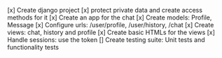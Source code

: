 [x] Create django project
[x] protect private data and create access methods for it
[x] Create an app for the chat
[x] Create models: Profile, Message
[x] Configure urls: /user/profile, /user/history, /chat
[x] Create views: chat, history and profile
[x] Create basic HTMLs for the views
[x] Handle sessions:	use the token
[] Create testing suite: Unit tests and functionality tests